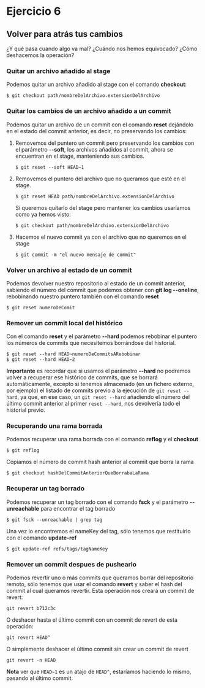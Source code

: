 # Ejercicio 6

## Volver para atrás tus cambios

¿Y qué pasa cuando algo va mal? ¿Cuándo nos hemos equivocado? ¿Cómo deshacemos la operación?

### Quitar un archivo añadido al stage

Podemos quitar un archivo añadido al stage con el comando **checkout**:

```
$ git checkout path/nombreDelArchivo.extensionDelArchivo
```

### Quitar los cambios de un archivo añadido a un commit

Podemos quitar un archivo de un commit con el comando **reset** dejándolo en el estado del commit anterior, es decir, no preservando los cambios:

1. Removemos del puntero un commit pero preservando los cambios con el parámetro **--soft**, los archivos añadidos al commit, ahora se encuentran en el stage, manteniendo sus cambios.

	```
	$ git reset --soft HEAD~1
	```

2. Removemos el puntero del archivo que no queramos que esté en el stage.

	```
	$ git reset HEAD path/nombreDelArchivo.extensionDelArchivo
	```
	Si queremos quitarlo del stage pero mantener los cambios usaríamos como ya hemos visto:

	```
	$ git checkout path/nombreDelArchivo.extensionDelArchivo
	```

3. Hacemos el nuevo commit ya con el archivo que no queremos en el stage

	```
	$ git commit -m "el nuevo mensaje de commit"
	```

### Volver un archivo al estado de un commit

Podemos devolver nuestro repositorio al estado de un commit anterior, sabiendo el número del commit que podemos obtener con **git log --oneline**, rebobinando nuestro puntero también con el comando **reset**

```
$ git reset numeroDeComit
```

### Remover un commit local del histórico

Con el comando **reset** y el parámetro **--hard** podemos rebobinar el puntero los números de commits que necesitemos borrándose del historial.

```
$ git reset --hard HEAD~numeroDeCommitsARebobinar
$ git reset --hard HEAD~2
```
**Importante** es recordar que si usamos el parámetro **--hard** no podremos volver a recuperar ese histórico de commits, que se borrará automáticamente, excepto si tenemos almacenado (en un fichero externo, por ejemplo) el listado de commits previo a la ejecución de `git reset --hard`, ya que, en ese caso, un `git reset --hard` añadiendo el número del último commit anterior al primer `reset --hard`, nos devolvería todo el historial previo.

### Recuperando una rama borrada

Podemos recuperar una rama borrada con el comando **reflog** y el **checkout**

```
$ git reflog
```

Copiamos el número de commit hash anterior al commit que borra la rama

```
$ git checkout hashDelCommitAnteriorQueBorrabaLaRama
```

### Recuperar un tag borrado

Podemos recuperar un tag borrado con el comando **fsck** y el parámetro **--unreachable** para encontrar el tag borrado

```
$ git fsck --unreachable | grep tag
```

Una vez lo encontremos el nameKey del tag, sólo tenemos que restituirlo con el comando **update-ref**

```
$ git update-ref refs/tags/tagNameKey
```

### Remover un commit despues de pushearlo

Podemos revertir uno o más commits que queramos borrar del repositorio remoto, sólo tenemos que usar el comando **revert** y saber el hash del commit al cual queramos revertir. Esta operación nos creará un commit de revert:

```
git revert b712c3c
```
O deshacer hasta el último commit con un commit de revert de esta operación:

```
git revert HEAD^
```

O simplemente deshacer el último commit sin crear un commit de revert

```
git revert -n HEAD
```
**Nota** ver que `HEAD~1` es un atajo de `HEAD^`, estaríamos haciendo lo mismo, pasando al último commit.
